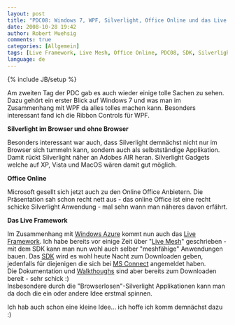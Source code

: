 ```yaml
---
layout: post
title: "PDC08: Windows 7, WPF, Silverlight, Office Online und das Live Framework"
date: 2008-10-28 19:42
author: Robert Muehsig
comments: true
categories: [Allgemein]
tags: [Live Framework, Live Mesh, Office Online, PDC08, SDK, Silverlight, Windows 7, Windows Azure, WPF]
language: de
---
```

{% include JB/setup %}
<p>Am zweiten Tag der PDC gab es auch wieder einige tolle Sachen zu sehen. Dazu gehört ein erster Blick auf Windows 7 und was man im Zusammenhang mit WPF da alles tolles machen kann. Besonders interessant fand ich die Ribbon Controls für WPF.</p> <p><strong>Silverlight im Browser und ohne Browser</strong></p> <p>Besonders interessant war auch, dass Silverlight demnächst nicht nur im Browser sich tummeln kann, sondern auch als selbstständige Applikation. Damit rückt Silverlight näher an Adobes AIR heran. Silverlight Gadgets welche auf XP, Vista und MacOS wären damit gut möglich.</p> <p><strong>Office Online</strong></p> <p>Microsoft gesellt sich jetzt auch zu den Online Office Anbietern. Die Präsentation sah schon recht nett aus - das online Office ist eine recht schicke Silverlight Anwendung - mal sehn wann man näheres davon erfährt.</p> <p><strong>Das Live Framework</strong></p> <p>Im Zusammenhang mit <a href="http://www.microsoft.com/azure/default.mspx">Windows Azure</a> kommt nun auch das <a href="http://dev.live.com/liveframework/">Live Framework</a>. Ich habe bereits vor einige Zeit über "<a href="{{BASE_PATH}}/2008/08/07/live-mesh-tech-preview/">Live Mesh</a>" geschrieben - mit dem SDK kann man nun wohl auch selber "meshfähige" Anwendungen bauen. Das <a href="http://dev.live.com/liveframework/sdk/">SDK</a> wird es wohl heute Nacht zum Downloaden geben, jedenfalls für diejenigen die sich bei <a href="http://go.microsoft.com/fwlink/?LinkID=130226">MS Connect</a> angemeldet haben. <br>Die Dokumentation und <a href="http://dev.live.com/downloads/liveframeworksdkwalkthroughs.zip">Walkthoughs</a> sind aber bereits zum Downloaden bereit - sehr schick :) <br>Insbesondere durch die "Browserlosen"-Silverlight Applikationen kann man da doch die ein oder andere Idee erstmal spinnen.</p> <p>Ich hab auch schon eine kleine Idee... ich hoffe ich komm demnächst dazu :) </p>
